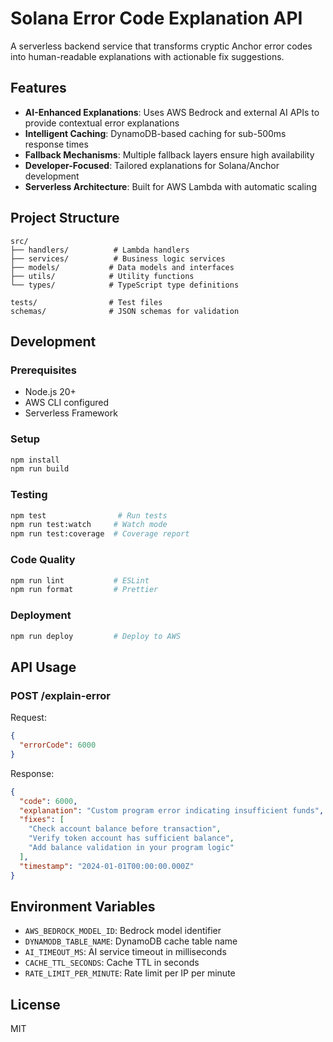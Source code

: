 # Solana Error Code Explanation API

A serverless backend service that transforms cryptic Anchor error codes into human-readable explanations with actionable fix suggestions.

## Features

- **AI-Enhanced Explanations**: Uses AWS Bedrock and external AI APIs to provide contextual error explanations
- **Intelligent Caching**: DynamoDB-based caching for sub-500ms response times
- **Fallback Mechanisms**: Multiple fallback layers ensure high availability
- **Developer-Focused**: Tailored explanations for Solana/Anchor development
- **Serverless Architecture**: Built for AWS Lambda with automatic scaling

## Project Structure

```
src/
├── handlers/          # Lambda handlers
├── services/          # Business logic services
├── models/           # Data models and interfaces
├── utils/            # Utility functions
└── types/            # TypeScript type definitions

tests/                # Test files
schemas/              # JSON schemas for validation
```

## Development

### Prerequisites

- Node.js 20+
- AWS CLI configured
- Serverless Framework

### Setup

```bash
npm install
npm run build
```

### Testing

```bash
npm test                # Run tests
npm run test:watch     # Watch mode
npm run test:coverage  # Coverage report
```

### Code Quality

```bash
npm run lint           # ESLint
npm run format         # Prettier
```

### Deployment

```bash
npm run deploy         # Deploy to AWS
```

## API Usage

### POST /explain-error

Request:
```json
{
  "errorCode": 6000
}
```

Response:
```json
{
  "code": 6000,
  "explanation": "Custom program error indicating insufficient funds",
  "fixes": [
    "Check account balance before transaction",
    "Verify token account has sufficient balance",
    "Add balance validation in your program logic"
  ],
  "timestamp": "2024-01-01T00:00:00.000Z"
}
```

## Environment Variables

- `AWS_BEDROCK_MODEL_ID`: Bedrock model identifier
- `DYNAMODB_TABLE_NAME`: DynamoDB cache table name
- `AI_TIMEOUT_MS`: AI service timeout in milliseconds
- `CACHE_TTL_SECONDS`: Cache TTL in seconds
- `RATE_LIMIT_PER_MINUTE`: Rate limit per IP per minute

## License

MIT